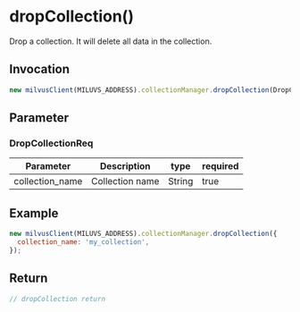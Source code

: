 # dropCollection()
Drop a collection. It will delete all data in the collection.

## Invocation 
```javascript
new milvusClient(MILUVS_ADDRESS).collectionManager.dropCollection(DropCollectionReq);
```

## Parameter
### DropCollectionReq
| Parameter       | Description     | type   | required |
| --------------- | --------------- | ------ | -------- |
| collection_name | Collection name | String | true     |

## Example
```javascript
new milvusClient(MILUVS_ADDRESS).collectionManager.dropCollection({
  collection_name: 'my_collection',
});
```
## Return
```javascript
// dropCollection return
```
